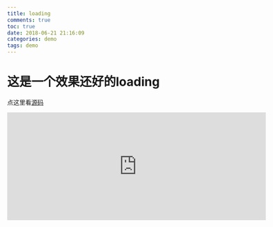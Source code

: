 ```yaml
---
title: loading
comments: true
toc: true
date: 2018-06-21 21:16:09
categories: demo
tags: demo
---
```

# 这是一个效果还好的loading
点这里看[源码](https://github.com/DanielDemi/base-demos)
<iframe src="http://danieldemi.com/base-demos/loading/loading-1" width="600" height="250" frameborder="0" scrolling="0"></iframe>